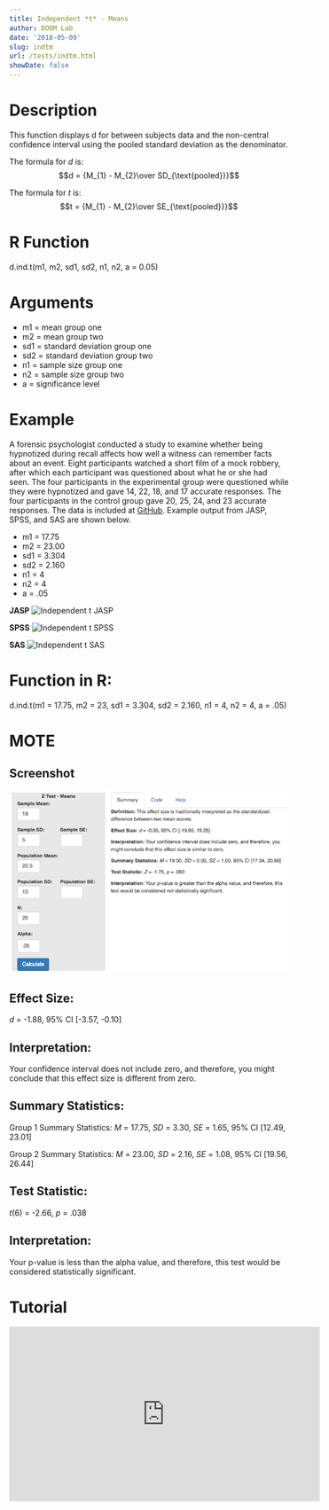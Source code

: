 ```yaml
---
title: Independent *t* - Means
author: DOOM Lab
date: '2018-05-09'
slug: indtm
url: /tests/indtm.html
showDate: false
---
```


<script src="//yihui.name/js/math-code.js"></script>
<script async
src="//cdn.bootcss.com/mathjax/2.7.1/MathJax.js?config=TeX-MML-AM_CHTML">
</script>

# Description   

This function displays d for between subjects data and the non-central confidence interval using the pooled standard deviation as the denominator.

The formula for *d* is: $$d = {M_{1} - M_{2}\over SD_{\text{pooled}}}$$

The formula for *t* is: $$t = {M_{1} - M_{2}\over SE_{\text{pooled}}}$$

# R Function

d.ind.t(m1, m2, sd1, sd2, n1, n2, a = 0.05)

# Arguments 

+ m1 = mean group one   
+ m2 = mean group two   
+ sd1	= standard deviation group one   
+ sd2	= standard deviation group two   
+ n1	= sample size group one
+ n2 = sample size group two
+ a	= significance level

# Example  

A forensic psychologist conducted a study to examine whether being hypnotized during recall affects how well a witness can remember facts about an event. Eight participants watched a short film of a mock robbery, after which each participant was questioned about what he or she had seen. The four participants in the experimental group were questioned while they were hypnotized and gave 14, 22, 18, and 17 accurate responses. The four participants in the control group gave 20, 25, 24, and 23 accurate responses. The data is included at [GitHub](https://github.com/doomlab/shiny-server/tree/master/MOTE/examples). Example output from JASP, SPSS, and SAS are shown below.

+ m1 = 17.75  
+ m2 = 23.00   
+ sd1	= 3.304  
+ sd2	= 2.160   
+ n1	= 4
+ n2 = 4
+ a	= .05

**JASP**
![Independent t JASP](https://raw.githubusercontent.com/doomlab/shiny-server/master/MOTE/examples/independent%20t%20JASP.png)

**SPSS**
![Independent t SPSS](https://raw.githubusercontent.com/doomlab/shiny-server/master/MOTE/examples/independent%20t%20SPSS.png)

**SAS**
![Independent t SAS](https://raw.githubusercontent.com/doomlab/shiny-server/master/MOTE/examples/independent%20t%20SAS.PNG)

# Function in R: 

d.ind.t(m1 = 17.75, m2 = 23, sd1 = 3.304, sd2 = 2.160, n1 = 4, n2 = 4, a = .05)

# MOTE

## Screenshot

![Z-Test Means Screenshot](../images/z-test-means-screen.png)

## Effect Size:

*d* = -1.88, 95% CI [-3.57, -0.10]

## Interpretation: 

Your confidence interval does not include zero, and therefore, you might conclude that this effect size is different from zero.

## Summary Statistics: 

Group 1 Summary Statistics: *M* = 17.75, *SD* = 3.30, *SE* = 1.65, 95% CI [12.49, 23.01]

Group 2 Summary Statistics: *M* = 23.00, *SD* = 2.16, *SE* = 1.08, 95% CI [19.56, 26.44]

## Test Statistic: 

*t*(6) = -2.66, *p* = .038

## Interpretation: 

Your p-value is less than the alpha value, and therefore, this test would be considered statistically significant.

# Tutorial

<iframe width="560" height="315" src="https://www.youtube.com/embed/kH3UOoFh9Ng" frameborder="0" allow="autoplay; encrypted-media" allowfullscreen></iframe>
